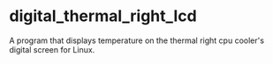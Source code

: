 # digital_thermal_right_lcd
A program that displays temperature on the thermal right cpu cooler's digital screen for Linux.
